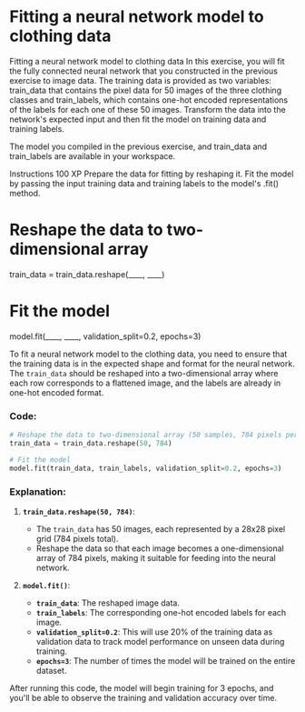 # Fitting a neural network model to clothing data

Fitting a neural network model to clothing data
In this exercise, you will fit the fully connected neural network that you constructed in the previous exercise to image data. The training data is provided as two variables: train_data that contains the pixel data for 50 images of the three clothing classes and train_labels, which contains one-hot encoded representations of the labels for each one of these 50 images. Transform the data into the network's expected input and then fit the model on training data and training labels.

The model you compiled in the previous exercise, and train_data and train_labels are available in your workspace.

Instructions
100 XP
Prepare the data for fitting by reshaping it.
Fit the model by passing the input training data and training labels to the model's .fit() method.

# Reshape the data to two-dimensional array
train_data = train_data.reshape(____, ____)

# Fit the model
model.fit(____, ____, validation_split=0.2, epochs=3)

To fit a neural network model to the clothing data, you need to ensure that the training data is in the expected shape and format for the neural network. The `train_data` should be reshaped into a two-dimensional array where each row corresponds to a flattened image, and the labels are already in one-hot encoded format.

### Code:

```python
# Reshape the data to two-dimensional array (50 samples, 784 pixels per image)
train_data = train_data.reshape(50, 784)

# Fit the model
model.fit(train_data, train_labels, validation_split=0.2, epochs=3)
```

### Explanation:

1. **`train_data.reshape(50, 784)`**:
   - The `train_data` has 50 images, each represented by a 28x28 pixel grid (784 pixels total). 
   - Reshape the data so that each image becomes a one-dimensional array of 784 pixels, making it suitable for feeding into the neural network.

2. **`model.fit()`**:
   - **`train_data`**: The reshaped image data.
   - **`train_labels`**: The corresponding one-hot encoded labels for each image.
   - **`validation_split=0.2`**: This will use 20% of the training data as validation data to track model performance on unseen data during training.
   - **`epochs=3`**: The number of times the model will be trained on the entire dataset.

After running this code, the model will begin training for 3 epochs, and you'll be able to observe the training and validation accuracy over time.